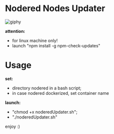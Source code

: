 # Nodered Nodes Updater

![giphy](https://user-images.githubusercontent.com/68069659/153766994-6f5a5928-ed6a-4893-8896-fcb4a66855ad.gif)


**attention:** 
- for linux machine only!
- launch "npm install -g npm-check-updates"

# Usage
**set:**
- directory nodered in a bash script;
- in case nodered dockerized, set container name

**launch:**
 -  "chmod +x noderedUpdater.sh";
 -  "./noderedUpdater.sh"  

enjoy :)
   
 
